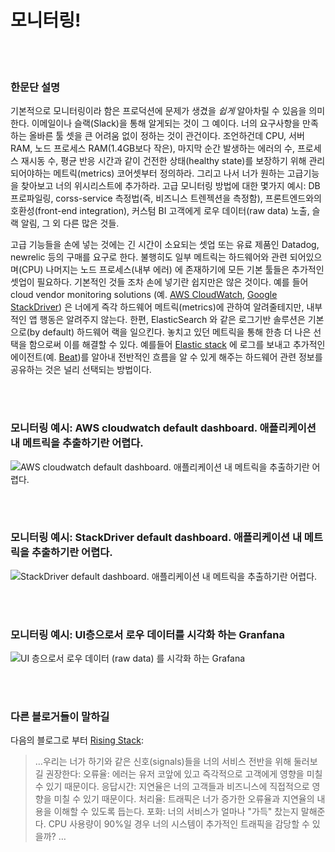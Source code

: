# 모니터링!

<br/><br/>

### 한문단 설명

기본적으로 모니터링이라 함은 프로덕션에 문제가 생겼을 _쉽게_ 알아차릴 수 있음을 의미한다. 이메일이나 슬랙(Slack)을 통해 알게되는 것이 그 예이다. 너의 요구사항을 만족하는 올바른 툴 셋을 큰 어려움 없이 정하는 것이 관건이다. 조언하건데 CPU, 서버 RAM, 노드 프로세스 RAM(1.4GB보다 작은), 마지막 순간 발생하는 에러의 수, 프로세스 재시동 수, 평균 반응 시간과 같이 건전한 상태(healthy state)를 보장하기 위해 관리되어야하는 메트릭(metrics) 코어셋부터 정의하라.
그리고 나서 너가 원하는 고급기능을 찾아보고 너의 위시리스트에 추가하라. 고급 모니터링 방법에 대한 몇가지 예시: DB 프로파일링, corss-service 측정법(즉, 비즈니스 트렌젝션을 측정함), 프론트엔드와의 호환성(front-end integration), 커스텀 BI 고객에게 로우 데이터(raw data) 노출, 슬랙 알림, 그 외 다른 많은 것들.

고급 기능들을 손에 넣는 것에는 긴 시간이 소요되는 셋업 또는 유료 제품인 Datadog, newrelic 등의 구매를 요구로 한다. 불행히도 일부 메트릭는 하드웨어와 관련 되어있으며(CPU) 나머지는 노드 프로세스(내부 에러) 에 존재하기에 모든 기본 툴들은 추가적인 셋업이 필요하다. 기본적인 것들 조차 손에 넣기란 쉽지만은 않은 것이다. 예를 들어 cloud vendor monitoring solutions (예. [AWS CloudWatch](https://aws.amazon.com/cloudwatch/), [Google StackDriver](https://cloud.google.com/stackdriver/)) 은 너에게 즉각 하드웨어 메트릭(metrics)에 관하여 알려줄테지만, 내부적인 앱 행동은 알려주지 않는다. 한편, ElasticSearch 와 같은 로그기반 솔루션은 기본으로(by default) 하드웨어 랙을 일으킨다. 놓치고 있던 메트릭을 통해 한층 더 나은 선택을 함으로써 이를 해결할 수 있다. 예를들어 [Elastic stack](https://www.elastic.co/products) 에 로그를 보내고 추가적인 에이전트(예. [Beat](https://www.elastic.co/products))를 알아내 전반적인 흐름을 알 수 있게 해주는 하드웨어 관련 정보를 공유하는 것은 널리 선택되는 방법이다.

<br/><br/>

### 모니터링 예시: AWS cloudwatch default dashboard. 애플리케이션 내 메트릭을 추출하기란 어렵다.

![AWS cloudwatch default dashboard. 애플리케이션 내 메트릭을 추출하기란 어렵다.](/assets/images/monitoring1.png)

<br/><br/>

### 모니터링 예시: StackDriver default dashboard. 애플리케이션 내 메트릭을 추출하기란 어렵다.

![StackDriver default dashboard. 애플리케이션 내 메트릭을 추출하기란 어렵다.](/assets/images/monitoring2.jpg)

<br/><br/>

### 모니터링 예시: UI층으로서 로우 데이터를 시각화 하는 Granfana

![UI 층으로서 로우 데이터 (raw data) 를 시각화 하는 Grafana](/assets/images/monitoring3.png)

<br/><br/>

### 다른 블로거들이 말하길

다음의 블로그로 부터 [Rising Stack](http://mubaloo.com/best-practices-deploying-node-js-applications/):

> …우리는 너가 하기와 같은 신호(signals)들을 너의 서비스 전반을 위해 둘러보길 권장한다:
> 오류율: 에러는 유저 코앞에 있고 즉각적으로 고객에게 영향을 미칠 수 있기 때문이다.
> 응답시간: 지연율은 너의 고객들과 비즈니스에 직접적으로 영향을 미칠 수 있기 때문이다.
> 처리율: 트래픽은 너가 증가한 오류율과 지연율의 내용을 이해할 수 있도록 듭는다.
> 포화: 너의 서비스가 얼마나 "가득" 찼는지 말해준다. CPU 사용량이 90%일 경우 너의 시스템이 추가적인 트래픽을 감당할 수 있을까? …
